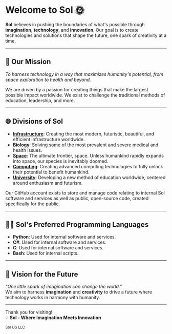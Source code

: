 # Welcome to **Sol** 🌞

**Sol** believes in pushing the boundaries of what's possible through **imagination**, **technology**, and **innovation**. Our goal is to create technologies and solutions that shape the future, one spark of creativity at a time.

---

## 🚀 **Our Mission**
_To harness technology in a way that maximizes humanity's potential, from space exploration to health and beyond._

We are driven by a passion for creating things that make the largest possible impact worldwide. We exist to challenge the traditional methods of education, leadership, and more.

---

## 🌐 **Divisions of Sol**
- **[Infrastructure](https://solcluster.com/infrastructure/)**: Creating the most modern, futuristic, beautiful, and efficient infrastructure worldwide.
- **[Biology](https://solcluster.com/biology/)**: Solving some of the most prevalent and severe medical and health issues.
- **[Space](https://solcluster.com/space/)**: The ultimate frontier, space. Unless humankind rapidly expands into space, our species is inevitably doomed.
- **[Computing](https://solcluster.com/computing/)**: Creating advanced computing technologies to fully unlock their potential to benefit humankind.
- **[University](https://solcluster.com/university/)**: Developing a new method of education worldwide, centered around enthusiasm and futurism.

Our GitHub account exists to store and manage code relating to internal Sol software and services as well as public, open-source code, created specifically for the public.

---

## 👨‍💻 **Sol's Preferred Programming Languages**
- **Python**: Used for internal software and services.
- **C#**: Used for internal software and services.
- **C**: Used for internal software and services.
- **Bash**: Used for internal scripts.

---

## 🌠 **Vision for the Future**
_"One little spark of imagination can change the world."_  
We aim to harness **imagination** and **creativity** to drive a future where technology works in harmony with humanity.

---
Thank you for visiting!  
💡 **Sol - Where Imagination Meets Innovation**




<sub>Sol US LLC</sub>


